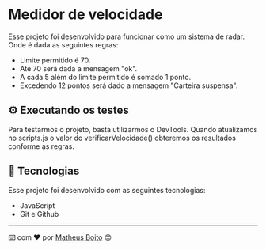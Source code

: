 
# Medidor de velocidade

Esse projeto foi desenvolvido para funcionar como um sistema de radar.
Onde é dada as seguintes regras:
- Limite permitido é 70.
- Até 70 será dada a mensagem "ok".
- A cada 5 além do limite permitido é somado 1 ponto.
- Excedendo 12 pontos será dado a mensagem "Carteira suspensa".


## ⚙️ Executando os testes

Para testarmos o projeto, basta utilizarmos o DevTools.
Quando atualizamos no scripts.js o valor do verificarVelocidade() obteremos os resultados conforme as regras.

## 🚀 Tecnologias

Esse projeto foi desenvolvido com as seguintes tecnologias:

- JavaScript
- Git e Github


---
⌨️ com ❤️ por [Matheus Boito](https://github.com/MaBoito/) 😊